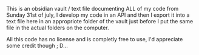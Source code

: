 This is an obsidian vault / text file documenting ALL of my code from Sunday 31st of july, I develop my code in an API and then I export it into a text file here in an appropriote folder of the vault just before I put the same file in the actual folders on the computer.

All this code has no license and is completly free to use, I'd appreciate some credit though ; D...